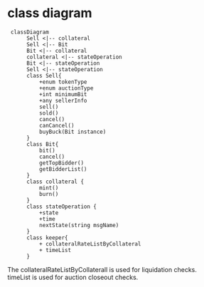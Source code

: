 # class diagram

```mermaid
 classDiagram
      Sell <|-- collateral
      Sell <|-- Bit
      Bit <|-- collateral
      collateral <|-- stateOperation
      Bit <|-- stateOperation
      Sell <|-- stateOperation
      class Sell{
          +enum tokenType
          +enum auctionType
          +int minimumBit
          +any sellerInfo
          sell()
          sold()
          cancel()
          canCancel()
          buyBuck(Bit instance)
      }
      class Bit{
          bit()
          cancel()
          getTopBidder()
          getBidderList()
      }
      class collateral {
          mint()
          burn()
      }
      class stateOperation {
          +state
          +time
          nextState(string msgName)
      }
      class keeper{
          + collateralRateListByCollateral
          + timeList
      }
```


The collateralRateListByCollaterall is used for liquidation checks.  
timeList is used for auction closeout checks.   